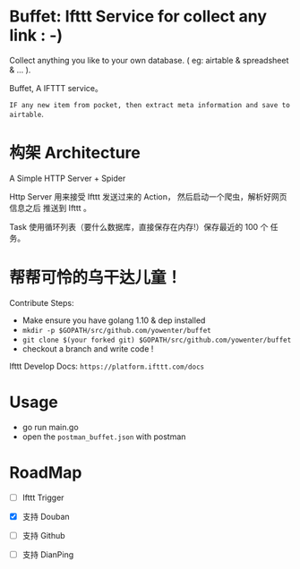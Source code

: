 # Buffet: Ifttt Service for collect any link  : -)

Collect anything you like to your own database. ( eg: airtable & spreadsheet & ... ).


Buffet, A IFTTT service。 

`IF any new item from pocket, then extract meta information and save to airtable`.




# 构架 Architecture

A Simple HTTP Server + Spider

Http Server 用来接受 Ifttt 发送过来的 Action， 然后启动一个爬虫，解析好网页信息之后 推送到 Ifttt 。

Task 使用循环列表（要什么数据库，直接保存在内存!）保存最近的 100 个 任务。





# 帮帮可怜的乌干达儿童！

Contribute Steps:

-  Make ensure you have golang 1.10 & dep installed 
-  `mkdir -p $GOPATH/src/github.com/yowenter/buffet`
-  `git clone $(your forked git) $GOPATH/src/github.com/yowenter/buffet`
-  checkout a branch and write code !

Ifttt Develop Docs: `https://platform.ifttt.com/docs`


# Usage

- go run main.go
- open the `postman_buffet.json` with postman





# RoadMap

- [ ] Ifttt Trigger
- [X] 支持 Douban
- [ ] 支持 Github
- [ ] 支持 DianPing 




